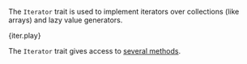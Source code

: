 The `Iterator` trait is used to implement iterators over collections (like
arrays) and lazy value generators.

{iter.play}

The `Iterator` trait gives access to
[several methods](http://doc.rust-lang.org/core/iter/trait.Iterator.html).
